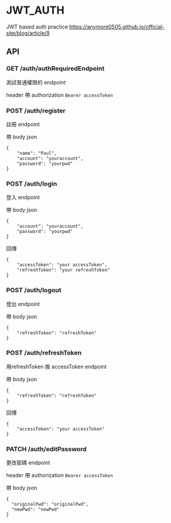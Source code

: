 # JWT_AUTH
JWT based auth practice https://anymore0505.github.io/official-site/blog/article/9

## API
### GET /auth/authRequiredEndpoint
測試普通權限的 endpoint

header 帶 authorization `Bearer accessToken`

### POST /auth/register
註冊 endpoint

帶 body json
```
{
	"name": "Paul",
	"account": "youraccount",
	"password": "yourpwd"
}
```

### POST /auth/login
登入 endpoint

帶 body json
```
{
	"account": "youraccount",
	"password": "yourpwd"
}
```
回傳
```
{
	"accessToken": "your accessToken",
	"refreshToken": "your refreshToken"
}
```

### POST /auth/logout
登出 endpoint

帶 body json
```
{
	"refreshToken": "refreshToken"
}
```

### POST /auth/refreshToken
用refreshToken 換 accessToken endpoint

帶 body json
```
{
	"refreshToken": "refreshToken"
}
```
回傳
```
{
	"accessToken": "your accessToken"
}
```

### PATCH /auth/editPassword
更改密碼 endpoint

header 帶 authorization `Bearer accessToken`

帶 body json
```
{
  "originalPwd": "originalPwd",
  "newPwd": "newPwd"
}

